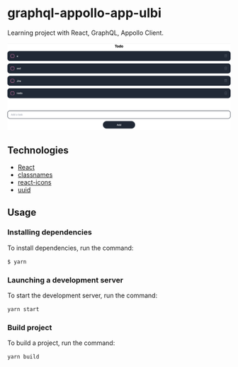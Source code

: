 # graphql-appollo-app-ulbi
Learning project with React, GraphQL, Appollo Client.


![Alt text](screenshots/todo.png?raw=true "Optional Title")

## Technologies
- [React](https://reactjs.org/)
- [classnames](https://github.com/JedWatson/classnames#readme)
- [react-icons](https://react-icons.github.io/react-icons/)
- [uuid](https://github.com/uuidjs/uuid#readme)

## Usage
### Installing dependencies
To install dependencies, run the command:
```sh
$ yarn
```

### Launching a development server
To start the development server, run the command:
```sh
yarn start
```

### Build project
To build a project, run the command:
```sh
yarn build
```
